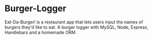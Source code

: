 # Burger-Logger

Eat-Da-Burger! is a restaurant app that lets users input the names of burgers they'd like to eat. A burger logger with MySQL, Node, Express, Handlebars and a homemade ORM.
